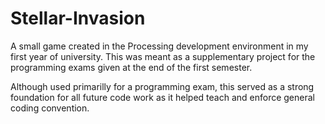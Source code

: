 # Stellar-Invasion
A small game created in the Processing development environment in my first year of university. This was meant as a supplementary project for the programming exams given at the end of the first semester.

Although used primarilly for a programming exam, this served as a strong foundation for all future code work as it helped teach and enforce general coding convention.
